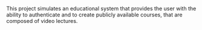 This project simulates an educational system that provides the user with the ability to authenticate and to create publicly available courses, that are composed of video lectures.
